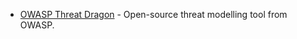 * [OWASP Threat Dragon](https://docs.threatdragon.org/) - Open-source threat modelling tool from OWASP.
